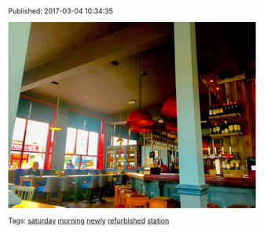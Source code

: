 
# 

Published: 2017-03-04 10:34:35

![](157977892072-0.jpg)

Tags: [saturday](tag-saturday.md) [morning](tag-morning.md) [newly](tag-newly.md) [refurbished](tag-refurbished.md) [station](tag-station.md)
